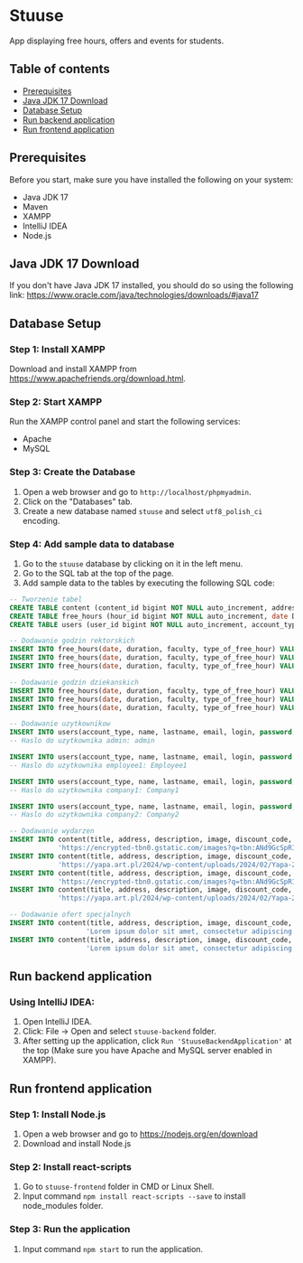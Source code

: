 # Stuuse

App displaying free hours, offers and events for students.

## Table of contents
* [Prerequisites](#prerequisites)
* [Java JDK 17 Download](#java-jdk-17-download)
* [Database Setup](#database-setup)
* [Run backend application](#run-backend-application)
* [Run frontend application](#run-frontend-application)

## Prerequisites

Before you start, make sure you have installed the following on your system:
- Java JDK 17
- Maven
- XAMPP
- IntelliJ IDEA
- Node.js

## Java JDK 17 Download

If you don't have Java JDK 17 installed, you should do so using the following link: https://www.oracle.com/java/technologies/downloads/#java17

## Database Setup

### Step 1: Install XAMPP

Download and install XAMPP from https://www.apachefriends.org/download.html.

### Step 2: Start XAMPP

Run the XAMPP control panel and start the following services:
- Apache
- MySQL

### Step 3: Create the Database

1. Open a web browser and go to `http://localhost/phpmyadmin`.
2. Click on the "Databases" tab.
3. Create a new database named `stuuse` and select `utf8_polish_ci` encoding.

### Step 4: Add sample data to database

1. Go to the `stuuse` database by clicking on it in the left menu.
2. Go to the SQL tab at the top of the page.
3. Add sample data to the tables by executing the following SQL code:
```sql
-- Tworzenie tabel
CREATE TABLE content (content_id bigint NOT NULL auto_increment, address VARCHAR(255), description VARCHAR(255), discount_code VARCHAR(255), dislikes INTEGER DEFAULT 0, image VARCHAR(255), is_verified BOOLEAN DEFAULT false, likes INTEGER DEFAULT 0, title VARCHAR(255), type_of_content tinyint CHECK (type_of_content BETWEEN 0 AND 1), PRIMARY KEY (content_id));
CREATE TABLE free_hours (hour_id bigint NOT NULL auto_increment, date DATETIME(6), duration VARCHAR(255), faculty VARCHAR(255), is_verified BOOLEAN DEFAULT FALSE, type_of_free_hour tinyint CHECK (type_of_free_hour BETWEEN 0 AND 1), PRIMARY KEY (hour_id));
CREATE TABLE users (user_id bigint NOT NULL auto_increment, account_type tinyint CHECK (account_type BETWEEN 0 AND 2), email VARCHAR(255), is_verified BOOLEAN DEFAULT false, lastname VARCHAR(255), login VARCHAR(255), name VARCHAR(255), password VARCHAR(255), PRIMARY KEY (user_id))

-- Dodawanie godzin rektorskich
INSERT INTO free_hours(date, duration, faculty, type_of_free_hour) VALUES('2024-03-16', '11:00 - 12:00', NULL, 0);
INSERT INTO free_hours(date, duration, faculty, type_of_free_hour) VALUES('2024-03-21', '12:00 - 14:00', NULL, 0);
INSERT INTO free_hours(date, duration, faculty, type_of_free_hour) VALUES('2024-05-27', '10:00 - 16:00', NULL, 0);

-- Dodawanie godzin dziekanskich
INSERT INTO free_hours(date, duration, faculty, type_of_free_hour) VALUES('2024-03-21', '11:00 - 14:00', 'WEEIA', 1);
INSERT INTO free_hours(date, duration, faculty, type_of_free_hour) VALUES('2024-04-12', '10:00 - 12:00', 'FTIMS', 1);
INSERT INTO free_hours(date, duration, faculty, type_of_free_hour) VALUES('2024-05-22', '12:00 - 16:00', 'WEEIA', 1);

-- Dodawanie uzytkownikow
INSERT INTO users(account_type, name, lastname, email, login, password, is_verified) VALUES(2, 'Jan', 'Kowalski', 'admin@stuuse.pl', 'admin', '$2a$12$4azcmZl.vSa8cnuZ224wsulg3fSxmYVVnJ1KRc.6c8KiTkJVG6KNq', 1);
-- Haslo do uzytkownika admin: admin

INSERT INTO users(account_type, name, lastname, email, login, password, is_verified) VALUES(0, 'Adam', 'Nowak', 'pl_employee@stuuse.pl', 'employee1', '$2a$12$OMcTGUU9fJu8nsKDM6KAZOuawOZ9wa7zM/kAIOgFnpTlC.xEwcVtq', 1);
-- Haslo do uzytkownika employee1: Employee1

INSERT INTO users(account_type, name, lastname, email, login, password, is_verified) VALUES(1, 'Kacper', 'Nowacki', 'third_party_company@stuuse.pl', 'company1', '$2a$12$1XU9cBkrxY1a4wAfEMlMDOdy8wj4Fcv.AnLeFPMD8.aOagDMMsdD2', 1);
-- Haslo do uzytkownika company1: Company1

INSERT INTO users(account_type, name, lastname, email, login, password, is_verified) VALUES(1, 'Adam', 'Adamowski', 'third_party_company2@stuuse.pl', 'company2', '$2a$12$wwtzMh9kQ.auRnZxRNnszu31ZLcygzE73l/5wfJLxb5I.gPb93UHq', 0);
-- Haslo do uzytkownika company2: Company2

-- Dodawanie wydarzen
INSERT INTO content(title, address, description, image, discount_code, type_of_content) VALUES('Juwenalia Łódź', 'Rolna 9', 'Lorem ipsum dolor sit amet, consectetur adipiscing elit.',
            'https://encrypted-tbn0.gstatic.com/images?q=tbn:ANd9GcSpR1wKQwpY-5AwteWx6gqsSMBXT-iq07pZypp2PqJ_zw&s', NULL, 0);
INSERT INTO content(title, address, description, image, discount_code, type_of_content) VALUES('Yapa Łódź', 'Rolna 9', 'Lorem ipsum dolor sit amet, consectetur adipiscing elit.',
            'https://yapa.art.pl/2024/wp-content/uploads/2024/02/Yapa-2024-pop-ma%C5%82y.jpg', NULL, 0);
INSERT INTO content(title, address, description, image, discount_code, type_of_content) VALUES('Juwenalia Łódź', 'Rolna 9', 'Lorem ipsum dolor sit amet, consectetur adipiscing elit.',
            'https://encrypted-tbn0.gstatic.com/images?q=tbn:ANd9GcSpR1wKQwpY-5AwteWx6gqsSMBXT-iq07pZypp2PqJ_zw&s', NULL, 0);
INSERT INTO content(title, address, description, image, discount_code, type_of_content) VALUES('Yapa Łódź', 'Rolna 9', 'Lorem ipsum dolor sit amet, consectetur adipiscing elit.',
            'https://yapa.art.pl/2024/wp-content/uploads/2024/02/Yapa-2024-pop-ma%C5%82y.jpg', NULL, 0);

-- Dodawanie ofert specjalnych
INSERT INTO content(title, address, description, image, discount_code, type_of_content) VALUES('KFC', 'al. Jana Pawła II 28, 93-570 Łódź',
                   'Lorem ipsum dolor sit amet, consectetur adipiscing elit. Donec vestibulum lacus eget dolor lobortis porta.', 'https://galeriamazovia.com.pl/wp-content/uploads/2024/03/900x900-wings.jpg', 'ABCDEF', 1);
INSERT INTO content(title, address, description, image, discount_code, type_of_content) VALUES('McDonalds', 'al. Adama Mickiewicza 5, 90-443 Łódź',
                   'Lorem ipsum dolor sit amet, consectetur adipiscing elit. Donec vestibulum lacus eget dolor lobortis porta.', 'https://pliki.horecatrends.pl/i/02/42/57/024257_r2_940.jpg', 'ABCDEF', 1);
```

## Run backend application

### Using IntelliJ IDEA:

1. Open IntelliJ IDEA.
2. Click: File -> Open and select `stuuse-backend` folder.
3. After setting up the application, click `Run 'StuuseBackendApplication'` at the top (Make sure you have Apache and MySQL server enabled in XAMPP).

## Run frontend application

### Step 1: Install Node.js

1. Open a web browser and go to https://nodejs.org/en/download
2. Download and install Node.js

### Step 2: Install react-scripts

1. Go to `stuuse-frontend` folder in CMD or Linux Shell.
2. Input command `npm install react-scripts --save` to install node_modules folder.

### Step 3: Run the application

1. Input command `npm start` to run the application.

